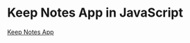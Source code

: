 # Keep Notes App in JavaScript
<a href="https://abdulloh055.github.io/keepnotes/index2.html">Keep Notes App</a>
